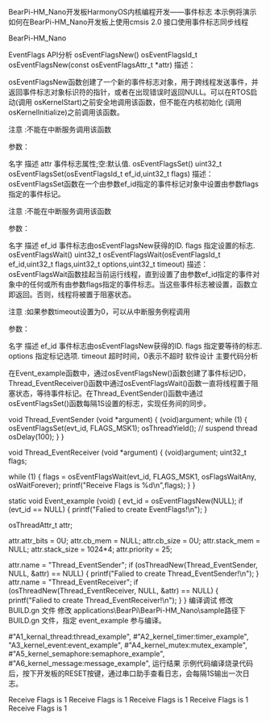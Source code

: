 BearPi-HM_Nano开发板HarmonyOS内核编程开发——事件标志
本示例将演示如何在BearPi-HM_Nano开发板上使用cmsis 2.0 接口使用事件标志同步线程

BearPi-HM_Nano

EventFlags API分析
osEventFlagsNew()
osEventFlagsId_t osEventFlagsNew(const osEventFlagsAttr_t *attr)
描述：

osEventFlagsNew函数创建了一个新的事件标志对象，用于跨线程发送事件，并返回事件标志对象标识符的指针，或者在出现错误时返回NULL。可以在RTOS启动(调用 osKernelStart)之前安全地调用该函数，但不能在内核初始化 (调用 osKernelInitialize)之前调用该函数。

注意 :不能在中断服务调用该函数

参数：

名字	描述
attr	事件标志属性;空:默认值.
osEventFlagsSet()
uint32_t osEventFlagsSet(osEventFlagsId_t ef_id,uint32_t flags)
描述： osEventFlagsSet函数在一个由参数ef_id指定的事件标记对象中设置由参数flags指定的事件标记。

注意 :不能在中断服务调用该函数

参数：

名字	描述
ef_id	事件标志由osEventFlagsNew获得的ID.
flags	指定设置的标志.
osEventFlagsWait()
uint32_t osEventFlagsWait(osEventFlagsId_t ef_id,uint32_t flags,uint32_t options,uint32_t timeout)
描述： osEventFlagsWait函数挂起当前运行线程，直到设置了由参数ef_id指定的事件对象中的任何或所有由参数flags指定的事件标志。当这些事件标志被设置，函数立即返回。否则，线程将被置于阻塞状态。

注意 :如果参数timeout设置为0，可以从中断服务例程调用

参数：

名字	描述
ef_id	事件标志由osEventFlagsNew获得的ID.
flags	指定要等待的标志.
options	指定标记选项.
timeout	超时时间，0表示不超时
软件设计
主要代码分析

在Event_example函数中，通过osEventFlagsNew()函数创建了事件标记ID，Thread_EventReceiver()函数中通过osEventFlagsWait()函数一直将线程置于阻塞状态，等待事件标记。在Thread_EventSender()函数中通过osEventFlagsSet()函数每隔1S设置的标志，实现任务间的同步。

void Thread_EventSender (void *argument) 
{
  (void)argument;
  while (1) 
  {    
    osEventFlagsSet(evt_id, FLAGS_MSK1);
    osThreadYield();                            // suspend thread
    osDelay(100);
  }
}
 
void Thread_EventReceiver (void *argument) 
{
  (void)argument;
  uint32_t flags;
  
  while (1) 
  {
    flags = osEventFlagsWait(evt_id, FLAGS_MSK1, osFlagsWaitAny, osWaitForever);
    printf("Receive Flags is %d\n",flags);
  }
}
 
static void Event_example (void) 
{
  evt_id = osEventFlagsNew(NULL);
  if (evt_id == NULL) {
    printf("Falied to create EventFlags!\n");
  }

  osThreadAttr_t attr;
  
  attr.attr_bits = 0U;
  attr.cb_mem = NULL;
  attr.cb_size = 0U;
  attr.stack_mem = NULL;
  attr.stack_size = 1024*4;
  attr.priority = 25;

  attr.name = "Thread_EventSender";
  if (osThreadNew(Thread_EventSender, NULL, &attr) == NULL) {
      printf("Falied to create Thread_EventSender!\n");
  }
  attr.name = "Thread_EventReceiver";
  if (osThreadNew(Thread_EventReceiver, NULL, &attr) == NULL) {
      printf("Falied to create Thread_EventReceiver!\n");
  }
} 
编译调试
修改 BUILD.gn 文件
修改 applications\BearPi\BearPi-HM_Nano\sample路径下 BUILD.gn 文件，指定 event_example 参与编译。

#"A1_kernal_thread:thread_example",
#"A2_kernel_timer:timer_example",
"A3_kernel_event:event_example",
#"A4_kernel_mutex:mutex_example",
#"A5_kernel_semaphore:semaphore_example",
#"A6_kernel_message:message_example",
运行结果
示例代码编译烧录代码后，按下开发板的RESET按键，通过串口助手查看日志，会每隔1S输出一次日志。

Receive Flags is 1
Receive Flags is 1
Receive Flags is 1
Receive Flags is 1
Receive Flags is 1
